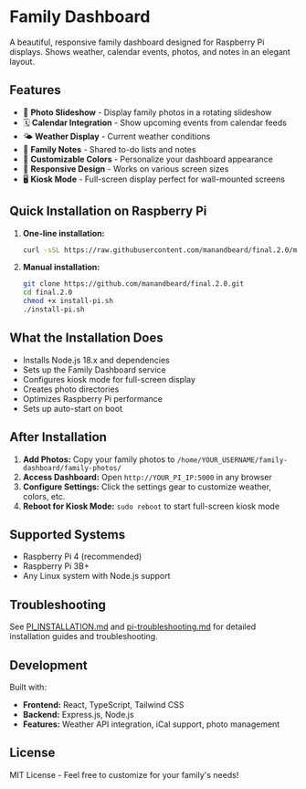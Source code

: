
# Family Dashboard

A beautiful, responsive family dashboard designed for Raspberry Pi displays. Shows weather, calendar events, photos, and notes in an elegant layout.

## Features

- 📸 **Photo Slideshow** - Display family photos in a rotating slideshow
- 🗓️ **Calendar Integration** - Show upcoming events from calendar feeds
- 🌤️ **Weather Display** - Current weather conditions
- 📝 **Family Notes** - Shared to-do lists and notes
- 🎨 **Customizable Colors** - Personalize your dashboard appearance
- 📱 **Responsive Design** - Works on various screen sizes
- 🖥️ **Kiosk Mode** - Full-screen display perfect for wall-mounted screens

## Quick Installation on Raspberry Pi

1. **One-line installation:**
   ```bash
   curl -sSL https://raw.githubusercontent.com/manandbeard/final.2.0/main/install-pi.sh | bash
   ```

2. **Manual installation:**
   ```bash
   git clone https://github.com/manandbeard/final.2.0.git
   cd final.2.0
   chmod +x install-pi.sh
   ./install-pi.sh
   ```

## What the Installation Does

- Installs Node.js 18.x and dependencies
- Sets up the Family Dashboard service
- Configures kiosk mode for full-screen display
- Creates photo directories
- Optimizes Raspberry Pi performance
- Sets up auto-start on boot

## After Installation

1. **Add Photos:** Copy your family photos to `/home/YOUR_USERNAME/family-dashboard/family-photos/`
2. **Access Dashboard:** Open `http://YOUR_PI_IP:5000` in any browser
3. **Configure Settings:** Click the settings gear to customize weather, colors, etc.
4. **Reboot for Kiosk Mode:** `sudo reboot` to start full-screen kiosk mode

## Supported Systems

- Raspberry Pi 4 (recommended)
- Raspberry Pi 3B+
- Any Linux system with Node.js support

## Troubleshooting

See [PI_INSTALLATION.md](PI_INSTALLATION.md) and [pi-troubleshooting.md](pi-troubleshooting.md) for detailed installation guides and troubleshooting.

## Development

Built with:
- **Frontend:** React, TypeScript, Tailwind CSS
- **Backend:** Express.js, Node.js
- **Features:** Weather API integration, iCal support, photo management

## License

MIT License - Feel free to customize for your family's needs!
